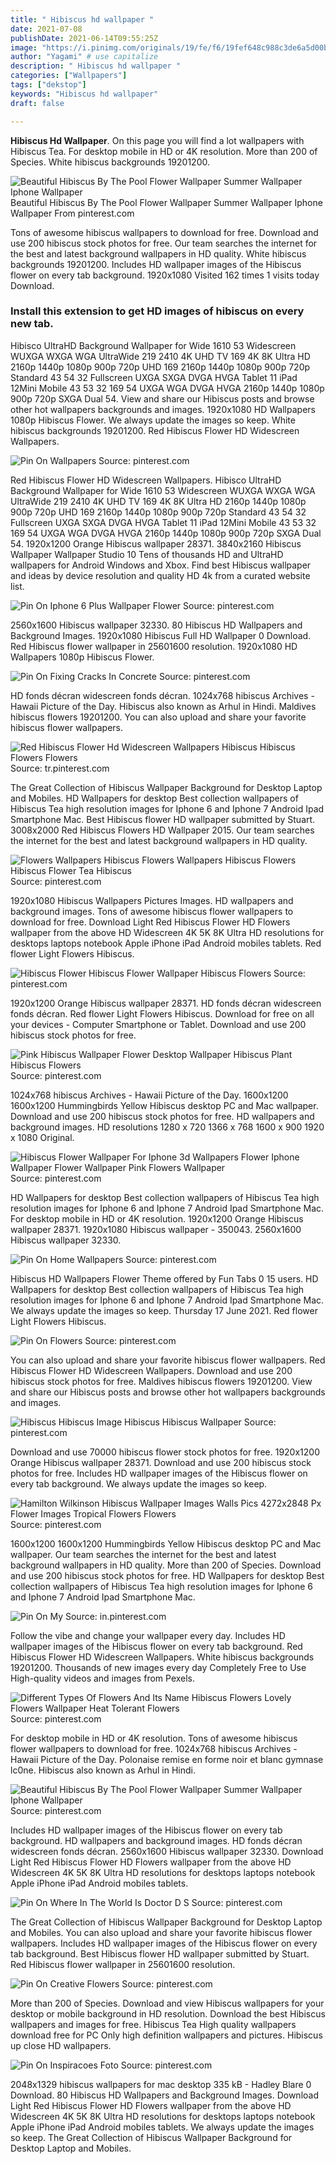 ```yaml
---
title: " Hibiscus hd wallpaper "
date: 2021-07-08
publishDate: 2021-06-14T09:55:25Z
image: "https://i.pinimg.com/originals/19/fe/f6/19fef648c988c3de6a5d00bd6e5793fc.jpg"
author: "Yagami" # use capitalize
description: " Hibiscus hd wallpaper "
categories: ["Wallpapers"]
tags: ["dekstop"]
keywords: "Hibiscus hd wallpaper"
draft: false

---
```



**Hibiscus Hd Wallpaper**. On this page you will find a lot wallpapers with Hibiscus Tea. For desktop mobile in HD or 4K resolution. More than 200 of Species. White hibiscus backgrounds 19201200.

![Beautiful Hibiscus By The Pool Flower Wallpaper Summer Wallpaper Iphone Wallpaper](https://i.pinimg.com/originals/b0/b5/13/b0b513ac5d5a76bb8a8cfe15c0a4c62d.jpg "Beautiful Hibiscus By The Pool Flower Wallpaper Summer Wallpaper Iphone Wallpaper")
Beautiful Hibiscus By The Pool Flower Wallpaper Summer Wallpaper Iphone Wallpaper From pinterest.com


Tons of awesome hibiscus wallpapers to download for free. Download and use 200 hibiscus stock photos for free. Our team searches the internet for the best and latest background wallpapers in HD quality. White hibiscus backgrounds 19201200. Includes HD wallpaper images of the Hibiscus flower on every tab background. 1920x1080 Visited 162 times 1 visits today Download.

### Install this extension to get HD images of hibiscus on every new tab.

Hibisco UltraHD Background Wallpaper for Wide 1610 53 Widescreen WUXGA WXGA WGA UltraWide 219 2410 4K UHD TV 169 4K 8K Ultra HD 2160p 1440p 1080p 900p 720p UHD 169 2160p 1440p 1080p 900p 720p Standard 43 54 32 Fullscreen UXGA SXGA DVGA HVGA Tablet 11 iPad 12Mini Mobile 43 53 32 169 54 UXGA WGA DVGA HVGA 2160p 1440p 1080p 900p 720p SXGA Dual 54. View and share our Hibiscus posts and browse other hot wallpapers backgrounds and images. 1920x1080 HD Wallpapers 1080p Hibiscus Flower. We always update the images so keep. White hibiscus backgrounds 19201200. Red Hibiscus Flower HD Widescreen Wallpapers.


![Pin On Wallpapers](https://i.pinimg.com/originals/ec/4b/10/ec4b108d3a1c6f7a9ce26cb6ba94b149.png "Pin On Wallpapers")
Source: pinterest.com

Red Hibiscus Flower HD Widescreen Wallpapers. Hibisco UltraHD Background Wallpaper for Wide 1610 53 Widescreen WUXGA WXGA WGA UltraWide 219 2410 4K UHD TV 169 4K 8K Ultra HD 2160p 1440p 1080p 900p 720p UHD 169 2160p 1440p 1080p 900p 720p Standard 43 54 32 Fullscreen UXGA SXGA DVGA HVGA Tablet 11 iPad 12Mini Mobile 43 53 32 169 54 UXGA WGA DVGA HVGA 2160p 1440p 1080p 900p 720p SXGA Dual 54. 1920x1200 Orange Hibiscus wallpaper 28371. 3840x2160 Hibiscus Wallpaper Wallpaper Studio 10 Tens of thousands HD and UltraHD wallpapers for Android Windows and Xbox. Find best Hibiscus wallpaper and ideas by device resolution and quality HD 4k from a curated website list.

![Pin On Iphone 6 Plus Wallpaper Flower](https://i.pinimg.com/originals/74/18/fe/7418fe1af661e89bf15acd22a864ee49.jpg "Pin On Iphone 6 Plus Wallpaper Flower")
Source: pinterest.com

2560x1600 Hibiscus wallpaper 32330. 80 Hibiscus HD Wallpapers and Background Images. 1920x1080 Hibiscus Full HD Wallpaper 0 Download. Red Hibiscus flower wallpaper in 25601600 resolution. 1920x1080 HD Wallpapers 1080p Hibiscus Flower.

![Pin On Fixing Cracks In Concrete](https://i.pinimg.com/originals/dd/83/da/dd83da376b91b0cb1fb0dfa5da974de0.jpg "Pin On Fixing Cracks In Concrete")
Source: pinterest.com

HD fonds décran widescreen fonds décran. 1024x768 hibiscus Archives - Hawaii Picture of the Day. Hibiscus also known as Arhul in Hindi. Maldives hibiscus flowers 19201200. You can also upload and share your favorite hibiscus flower wallpapers.

![Red Hibiscus Flower Hd Widescreen Wallpapers Hibiscus Hibiscus Flowers Flowers](https://i.pinimg.com/originals/57/67/01/57670108049ee082127f7004213d6695.jpg "Red Hibiscus Flower Hd Widescreen Wallpapers Hibiscus Hibiscus Flowers Flowers")
Source: tr.pinterest.com

The Great Collection of Hibiscus Wallpaper Background for Desktop Laptop and Mobiles. HD Wallpapers for desktop Best collection wallpapers of Hibiscus Tea high resolution images for Iphone 6 and Iphone 7 Android Ipad Smartphone Mac. Best Hibiscus flower HD wallpaper submitted by Stuart. 3008x2000 Red Hibiscus Flowers HD Wallpaper 2015. Our team searches the internet for the best and latest background wallpapers in HD quality.

![Flowers Wallpapers Hibiscus Flowers Wallpapers Hibiscus Flowers Hibiscus Flower Tea Hibiscus](https://i.pinimg.com/originals/a4/0c/ca/a40cca214cede882ee7f81fc8bbe0377.jpg "Flowers Wallpapers Hibiscus Flowers Wallpapers Hibiscus Flowers Hibiscus Flower Tea Hibiscus")
Source: pinterest.com

1920x1080 Hibiscus Wallpapers Pictures Images. HD wallpapers and background images. Tons of awesome hibiscus flower wallpapers to download for free. Download Light Red Hibiscus Flower HD Flowers wallpaper from the above HD Widescreen 4K 5K 8K Ultra HD resolutions for desktops laptops notebook Apple iPhone iPad Android mobiles tablets. Red flower Light Flowers Hibiscus.

![Hibiscus Flower Hibiscus Flower Wallpaper Hibiscus Flowers](https://i.pinimg.com/originals/9c/e1/80/9ce18021b14d854f96ed09ecd3ce7adf.jpg "Hibiscus Flower Hibiscus Flower Wallpaper Hibiscus Flowers")
Source: pinterest.com

1920x1200 Orange Hibiscus wallpaper 28371. HD fonds décran widescreen fonds décran. Red flower Light Flowers Hibiscus. Download for free on all your devices - Computer Smartphone or Tablet. Download and use 200 hibiscus stock photos for free.

![Pink Hibiscus Wallpaper Flower Desktop Wallpaper Hibiscus Plant Hibiscus Flowers](https://i.pinimg.com/originals/de/bd/b5/debdb5240e7ef76ce80fb98b818420f6.jpg "Pink Hibiscus Wallpaper Flower Desktop Wallpaper Hibiscus Plant Hibiscus Flowers")
Source: pinterest.com

1024x768 hibiscus Archives - Hawaii Picture of the Day. 1600x1200 1600x1200 Hummingbirds Yellow Hibiscus desktop PC and Mac wallpaper. Download and use 200 hibiscus stock photos for free. HD wallpapers and background images. HD resolutions 1280 x 720 1366 x 768 1600 x 900 1920 x 1080 Original.

![Hibiscus Flower Wallpaper For Iphone 3d Wallpapers Flower Iphone Wallpaper Flower Wallpaper Pink Flowers Wallpaper](https://i.pinimg.com/originals/b5/ec/d2/b5ecd231a787acb5849c773ada90dee1.jpg "Hibiscus Flower Wallpaper For Iphone 3d Wallpapers Flower Iphone Wallpaper Flower Wallpaper Pink Flowers Wallpaper")
Source: pinterest.com

HD Wallpapers for desktop Best collection wallpapers of Hibiscus Tea high resolution images for Iphone 6 and Iphone 7 Android Ipad Smartphone Mac. For desktop mobile in HD or 4K resolution. 1920x1200 Orange Hibiscus wallpaper 28371. 1920x1080 Hibiscus wallpaper - 350043. 2560x1600 Hibiscus wallpaper 32330.

![Pin On Home Wallpapers](https://i.pinimg.com/originals/8e/24/c1/8e24c1480998ffbe1bf688428f90ac8e.jpg "Pin On Home Wallpapers")
Source: pinterest.com

Hibiscus HD Wallpapers Flower Theme offered by Fun Tabs 0 15 users. HD Wallpapers for desktop Best collection wallpapers of Hibiscus Tea high resolution images for Iphone 6 and Iphone 7 Android Ipad Smartphone Mac. We always update the images so keep. Thursday 17 June 2021. Red flower Light Flowers Hibiscus.

![Pin On Flowers](https://i.pinimg.com/736x/f0/ce/2f/f0ce2fecfb1578dffe5b45624cd9c228.jpg "Pin On Flowers")
Source: pinterest.com

You can also upload and share your favorite hibiscus flower wallpapers. Red Hibiscus Flower HD Widescreen Wallpapers. Download and use 200 hibiscus stock photos for free. Maldives hibiscus flowers 19201200. View and share our Hibiscus posts and browse other hot wallpapers backgrounds and images.

![Hibiscus Hibiscus Image Hibiscus Hibiscus Wallpaper](https://i.pinimg.com/originals/b1/5f/32/b15f32453d0b0a62ef0fbc7158ec9b87.jpg "Hibiscus Hibiscus Image Hibiscus Hibiscus Wallpaper")
Source: pinterest.com

Download and use 70000 hibiscus flower stock photos for free. 1920x1200 Orange Hibiscus wallpaper 28371. Download and use 200 hibiscus stock photos for free. Includes HD wallpaper images of the Hibiscus flower on every tab background. We always update the images so keep.

![Hamilton Wilkinson Hibiscus Wallpaper Images Walls Pics 4272x2848 Px Flower Images Tropical Flowers Flowers](https://i.pinimg.com/originals/8f/78/34/8f783411be8298eb1dd7f9d559811f16.jpg "Hamilton Wilkinson Hibiscus Wallpaper Images Walls Pics 4272x2848 Px Flower Images Tropical Flowers Flowers")
Source: pinterest.com

1600x1200 1600x1200 Hummingbirds Yellow Hibiscus desktop PC and Mac wallpaper. Our team searches the internet for the best and latest background wallpapers in HD quality. More than 200 of Species. Download and use 200 hibiscus stock photos for free. HD Wallpapers for desktop Best collection wallpapers of Hibiscus Tea high resolution images for Iphone 6 and Iphone 7 Android Ipad Smartphone Mac.

![Pin On My](https://i.pinimg.com/originals/9d/e5/d3/9de5d36c3627f83cc87891d0e2da7b0e.jpg "Pin On My")
Source: in.pinterest.com

Follow the vibe and change your wallpaper every day. Includes HD wallpaper images of the Hibiscus flower on every tab background. Red Hibiscus Flower HD Widescreen Wallpapers. White hibiscus backgrounds 19201200. Thousands of new images every day Completely Free to Use High-quality videos and images from Pexels.

![Different Types Of Flowers And Its Name Hibiscus Flowers Lovely Flowers Wallpaper Heat Tolerant Flowers](https://i.pinimg.com/originals/66/b5/44/66b544fe238d83faba7461710d0633a8.jpg "Different Types Of Flowers And Its Name Hibiscus Flowers Lovely Flowers Wallpaper Heat Tolerant Flowers")
Source: pinterest.com

For desktop mobile in HD or 4K resolution. Tons of awesome hibiscus flower wallpapers to download for free. 1024x768 hibiscus Archives - Hawaii Picture of the Day. Polonaise remise en forme noir et blanc gymnase lc0ne. Hibiscus also known as Arhul in Hindi.

![Beautiful Hibiscus By The Pool Flower Wallpaper Summer Wallpaper Iphone Wallpaper](https://i.pinimg.com/originals/b0/b5/13/b0b513ac5d5a76bb8a8cfe15c0a4c62d.jpg "Beautiful Hibiscus By The Pool Flower Wallpaper Summer Wallpaper Iphone Wallpaper")
Source: pinterest.com

Includes HD wallpaper images of the Hibiscus flower on every tab background. HD wallpapers and background images. HD fonds décran widescreen fonds décran. 2560x1600 Hibiscus wallpaper 32330. Download Light Red Hibiscus Flower HD Flowers wallpaper from the above HD Widescreen 4K 5K 8K Ultra HD resolutions for desktops laptops notebook Apple iPhone iPad Android mobiles tablets.

![Pin On Where In The World Is Doctor D S](https://i.pinimg.com/originals/67/fe/7e/67fe7ea6c0db2b076f4e585e5c2a5b68.jpg "Pin On Where In The World Is Doctor D S")
Source: pinterest.com

The Great Collection of Hibiscus Wallpaper Background for Desktop Laptop and Mobiles. You can also upload and share your favorite hibiscus flower wallpapers. Includes HD wallpaper images of the Hibiscus flower on every tab background. Best Hibiscus flower HD wallpaper submitted by Stuart. Red Hibiscus flower wallpaper in 25601600 resolution.

![Pin On Creative Flowers](https://i.pinimg.com/474x/6a/39/40/6a394019ef56ac0e9648c6346178bdf3.jpg "Pin On Creative Flowers")
Source: pinterest.com

More than 200 of Species. Download and view Hibiscus wallpapers for your desktop or mobile background in HD resolution. Download the best Hibiscus wallpapers and images for free. Hibiscus Tea High quality wallpapers download free for PC Only high definition wallpapers and pictures. Hibiscus up close HD wallpapers.

![Pin On Inspiracoes Foto](https://i.pinimg.com/originals/19/fe/f6/19fef648c988c3de6a5d00bd6e5793fc.jpg "Pin On Inspiracoes Foto")
Source: pinterest.com

2048x1329 hibiscus wallpapers for mac desktop 335 kB - Hadley Blare 0 Download. 80 Hibiscus HD Wallpapers and Background Images. Download Light Red Hibiscus Flower HD Flowers wallpaper from the above HD Widescreen 4K 5K 8K Ultra HD resolutions for desktops laptops notebook Apple iPhone iPad Android mobiles tablets. We always update the images so keep. The Great Collection of Hibiscus Wallpaper Background for Desktop Laptop and Mobiles.

